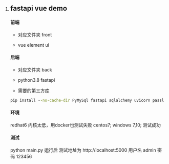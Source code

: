 1. ## fastapi vue demo

   #### 前端
   - 对应文件夹 front

   - vue element ui

   #### 后端
   - 对应文件夹 back

   - python3.8 fastapi
   - 需要的第三方库

   ```cmd
   pip install --no-cache-dir PyMySql fastapi sqlalchemy uvicorn passlib[bcrypt] pyjwt aiofiles
   ```

   #### 环境
   redhat6 内核太低，用docker也测试失败
   centos7; windows 7,10; 测试成功

   #### 测试
   python main.py
   运行后 测试地址为 http://localhost:5000
   用户名 admin
   密码 123456